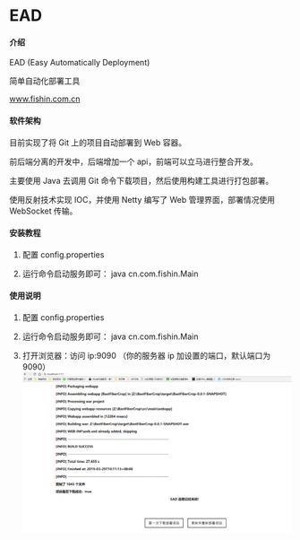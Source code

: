 # EAD

#### 介绍
EAD (Easy Automatically Deployment)

简单自动化部署工具

www.fishin.com.cn

#### 软件架构
目前实现了将 Git 上的项目自动部署到 Web 容器。

前后端分离的开发中，后端增加一个 api，前端可以立马进行整合开发。

主要使用 Java 去调用 Git 命令下载项目，然后使用构建工具进行打包部署。

使用反射技术实现 IOC，并使用 Netty 编写了 Web 管理界面，部署情况使用 WebSocket 传输。


#### 安装教程
1. 配置
config.properties

2. 运行命令启动服务即可：
java cn.com.fishin.Main

#### 使用说明
1. 配置
config.properties

2. 运行命令启动服务即可：
java cn.com.fishin.Main

3. 打开浏览器：访问 ip:9090 （你的服务器 ip 加设置的端口，默认端口为 9090）
![Image text](./images/1.png)

